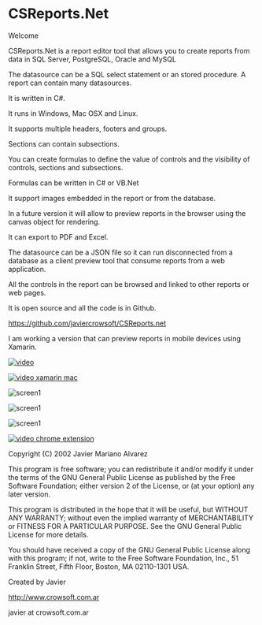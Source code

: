 CSReports.Net
=============

Welcome

CSReports.Net is a report editor tool that allows you to create reports from data in SQL Server, PostgreSQL, Oracle and MySQL

The datasource can be a SQL select statement or an stored procedure. A report can contain many datasources.

It is written in C#.

It runs in Windows, Mac OSX and Linux.

It supports multiple headers, footers and groups.

Sections can contain subsections.

You can create formulas to define the value of controls and the visibility of controls, sections and subsections.

Formulas can be written in C# or VB.Net

It support images embedded in the report or from the database.

In a future version it will allow to preview reports in the browser using the canvas object for rendering.

It can export to PDF and Excel.

The datasource can be a JSON file so it can run disconnected from a database as a client preview tool that consume
reports from a web application.

All the controls in the report can be browsed and linked to other reports or web pages.

It is open source and all the code is in Github.

https://github.com/javiercrowsoft/CSReports.net

I am working a version that can preview reports in mobile devices using Xamarin.

[![video](https://cloud.githubusercontent.com/assets/1075455/13229619/b03e679a-d980-11e5-9221-d6752521d914.png)](https://www.youtube.com/watch?v=PMC9Rmh78M0)

[![video xamarin mac](https://cloud.githubusercontent.com/assets/1075455/13230003/68322d5e-d982-11e5-96fe-ce9a15194fab.png)](https://www.youtube.com/watch?v=YXpu5gCcReY)

![screen1](https://cloud.githubusercontent.com/assets/1075455/13089213/6c69df88-d4ce-11e5-80a6-bef3bebd860f.png)

![screen1](https://cloud.githubusercontent.com/assets/1075455/13089239/8612ddd6-d4ce-11e5-88e0-fb7465a35a06.png)

![screen1](https://cloud.githubusercontent.com/assets/1075455/13089263/96e17e74-d4ce-11e5-9bd8-81519e223ae1.png)

[![video chrome extension](https://cloud.githubusercontent.com/assets/1075455/15987251/5de5ad5e-2ff8-11e6-82ce-3613284056f3.png)](https://www.youtube.com/watch?v=RKWQypj1VqY)

Copyright (C) 2002 Javier Mariano Alvarez

This program is free software; you can redistribute it and/or modify it under the terms of the GNU General Public License as published by the Free Software Foundation; either version 2 of the License, or (at your option) any later version.

This program is distributed in the hope that it will be useful, but WITHOUT ANY WARRANTY; without even the implied warranty of MERCHANTABILITY or FITNESS FOR A PARTICULAR PURPOSE. See the GNU General Public License for more details.

You should have received a copy of the GNU General Public License along with this program; if not, write to the Free Software Foundation, Inc., 51 Franklin Street, Fifth Floor, Boston, MA 02110-1301 USA.

Created by Javier

http://www.crowsoft.com.ar

javier at crowsoft.com.ar
